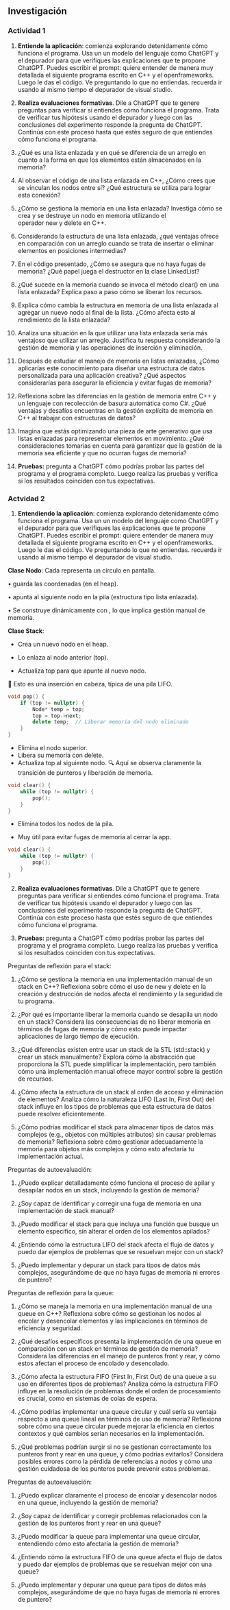 ## Investigación

### Actividad 1

1. **Entiende la aplicación**: comienza explorando detenidamente cómo funciona el programa. Usa un un modelo del lenguaje como ChatGPT y el depurador para que verifiques las explicaciones que te propone ChatGPT. Puedes escribir el prompt: quiere entender de manera muy detallada el siguiente programa escrito en C++ y el openframeworks. Luego le das el código. Ve preguntando lo que no entiendas. recuerda ir usando al mismo tiempo el depurador de visual studio.




2. **Realiza evaluaciones formativas**. Dile a ChatGPT que te genere preguntas para verificar si entiendes cómo funciona el programa. Trata de verificar tus hipótesis usando el depurador y luego con las conclusiones del experimento responde la pregunta de ChatGPT. Continúa con este proceso hasta que estés seguro de que entiendes cómo funciona el programa.


3. ¿Qué es una lista enlazada y en qué se diferencia de un arreglo en cuanto a la forma en que los elementos están almacenados en la memoria?


4. Al observar el código de una lista enlazada en C++, ¿Cómo crees que se vinculan los nodos entre sí? ¿Qué estructura se utiliza para lograr esta conexión?


5. ¿Cómo se gestiona la memoria en una lista enlazada? Investiga cómo se crea y se destruye un nodo en memoria utilizando el operador new y delete en C++.


6. Considerando la estructura de una lista enlazada, ¿qué ventajas ofrece en comparación con un arreglo cuando se trata de insertar o eliminar elementos en posiciones intermedias?


7. En el código presentado, ¿Cómo se asegura que no haya fugas de memoria? ¿Qué papel juega el destructor en la clase LinkedList?

8. ¿Qué sucede en la memoria cuando se invoca el método clear() en una lista enlazada? Explica paso a paso cómo se liberan los recursos.


9. Explica cómo cambia la estructura en memoria de una lista enlazada al agregar un nuevo nodo al final de la lista. ¿Cómo afecta esto al rendimiento de la lista enlazada?


10. Analiza una situación en la que utilizar una lista enlazada sería más ventajoso que utilizar un arreglo. Justifica tu respuesta considerando la gestión de memoria y las operaciones de inserción y eliminación.


11. Después de estudiar el manejo de memoria en listas enlazadas, ¿Cómo aplicarías este conocimiento para diseñar una estructura de datos personalizada para una aplicación creativa? ¿Qué aspectos considerarías para asegurar la eficiencia y evitar fugas de memoria?



12. Reflexiona sobre las diferencias en la gestión de memoria entre C++ y un lenguaje con recolección de basura automática como C#. ¿Qué ventajas y desafíos encuentras en la gestión explícita de memoria en C++ al trabajar con estructuras de datos?


13. Imagina que estás optimizando una pieza de arte generativo que usa listas enlazadas para representar elementos en movimiento. ¿Qué consideraciones tomarías en cuenta para garantizar que la gestión de la memoria sea eficiente y que no ocurran fugas de memoria?


14. **Pruebas:** pregunta a ChatGPT cómo podrías probar las partes del programa y el programa completo. Luego realiza las pruebas y verifica si los resultados coinciden con tus expectativas.

### Actvidad 2

1. **Entendiendo la aplicación**: comienza explorando detenidamente cómo funciona el programa. Usa un un modelo del lenguaje como ChatGPT y el depurador para que verifiques las explicaciones que te propone ChatGPT. Puedes escribir el prompt: quiere entender de manera muy detallada el siguiente programa escrito en C++ y el openframeworks. Luego le das el código. Ve preguntando lo que no entiendas. recuerda ir usando al mismo tiempo el depurador de visual studio.

**Clase Nodo**: 	Cada  representa un círculo en pantalla.


• 	 guarda las coordenadas (en el heap).


• 	 apunta al siguiente nodo en la pila (estructura tipo lista enlazada).


• 	Se construye dinámicamente con , lo que implica gestión manual de memoria.

**Clase Stack**: 
- Crea un nuevo nodo en el heap.


- Lo enlaza al nodo anterior (top).


- Actualiza top para que apunte al nuevo nodo.


🧠 Esto es una inserción en cabeza, típica de una pila LIFO.


```c++
void pop() {
    if (top != nullptr) {
        Node* temp = top;
        top = top->next;
        delete temp;  // Liberar memoria del nodo eliminado
    }
}
```

- Elimina el nodo superior.
- Libera su memoria con delete.
- Actualiza top al siguiente nodo.
🔍 Aquí se observa claramente la transición de punteros y liberación de memoria.

```c++
void clear() {
    while (top != nullptr) {
        pop();
    }
}
```

- Elimina todos los nodos de la pila.

- Muy útil para evitar fugas de memoria al cerrar la app.



```c++
void clear() {
    while (top != nullptr) {
        pop();
    }
}

```






2. **Realiza evaluaciones formativas**. Dile a ChatGPT que te genere preguntas para verificar si entiendes cómo funciona el programa. Trata de verificar tus hipótesis usando el depurador y luego con las conclusiones del experimento responde la pregunta de ChatGPT. Continúa con este proceso hasta que estés seguro de que entiendes cómo funciona el programa.



3. **Pruebas:** pregunta a ChatGPT cómo podrías probar las partes del programa y el programa completo. Luego realiza las pruebas y verifica si los resultados coinciden con tus expectativas.

Preguntas de reflexión para el stack:

1. ¿Cómo se gestiona la memoria en una implementación manual de un stack en C++? Reflexiona sobre cómo el uso de new y delete en la creación y destrucción de nodos afecta el rendimiento y la seguridad de tu programa.



2. ¿Por qué es importante liberar la memoria cuando se desapila un nodo en un stack? Considera las consecuencias de no liberar memoria en términos de fugas de memoria y cómo esto puede impactar aplicaciones de largo tiempo de ejecución.



3. ¿Qué diferencias existen entre usar un stack de la STL (std::stack) y crear un stack manualmente? Explora cómo la abstracción que proporciona la STL puede simplificar la implementación, pero también cómo una implementación manual ofrece mayor control sobre la gestión de recursos.



4. ¿Cómo afecta la estructura de un stack al orden de acceso y eliminación de elementos? Analiza cómo la naturaleza LIFO (Last In, First Out) del stack influye en los tipos de problemas que esta estructura de datos puede resolver eficientemente.



5. ¿Cómo podrías modificar el stack para almacenar tipos de datos más complejos (e.g., objetos con múltiples atributos) sin causar problemas de memoria? Reflexiona sobre cómo gestionar adecuadamente la memoria para objetos más complejos y cómo esto afectaría tu implementación actual.

Preguntas de autoevaluación:

1. ¿Puedo explicar detalladamente cómo funciona el proceso de apilar y desapilar nodos en un stack, incluyendo la gestión de memoria?


2. ¿Soy capaz de identificar y corregir una fuga de memoria en una implementación de stack manual?


3. ¿Puedo modificar el stack para que incluya una función que busque un elemento específico, sin alterar el orden de los elementos apilados?


4. ¿Entiendo cómo la estructura LIFO del stack afecta el flujo de datos y puedo dar ejemplos de problemas que se resuelvan mejor con un stack?


5. ¿Puedo implementar y depurar un stack para tipos de datos más complejos, asegurándome de que no haya fugas de memoria ni errores de puntero?

Preguntas de reflexión para la queue:

1. ¿Cómo se maneja la memoria en una implementación manual de una queue en C++? Reflexiona sobre cómo se gestionan los nodos al encolar y desencolar elementos y las implicaciones en términos de eficiencia y seguridad.


2. ¿Qué desafíos específicos presenta la implementación de una queue en comparación con un stack en términos de gestión de memoria? Considera las diferencias en el manejo de punteros front y rear, y cómo estos afectan el proceso de encolado y desencolado.


3. ¿Cómo afecta la estructura FIFO (First In, First Out) de una queue a su uso en diferentes tipos de problemas? Analiza cómo la estructura FIFO influye en la resolución de problemas donde el orden de procesamiento es crucial, como en sistemas de colas de espera.


4. ¿Cómo podrías implementar una queue circular y cuál sería su ventaja respecto a una queue lineal en términos de uso de memoria? Reflexiona sobre cómo una queue circular puede mejorar la eficiencia en ciertos contextos y qué cambios serían necesarios en la implementación.


5. ¿Qué problemas podrían surgir si no se gestionan correctamente los punteros front y rear en una queue, y cómo podrías evitarlos? Considera posibles errores como la pérdida de referencias a nodos y cómo una gestión cuidadosa de los punteros puede prevenir estos problemas.

Preguntas de autoevaluación:

1. ¿Puedo explicar claramente el proceso de encolar y desencolar nodos en una queue, incluyendo la gestión de memoria?


2. ¿Soy capaz de identificar y corregir problemas relacionados con la gestión de los punteros front y rear en una queue?


3. ¿Puedo modificar la queue para implementar una queue circular, entendiendo cómo esto afectaría la gestión de memoria?


4. ¿Entiendo cómo la estructura FIFO de una queue afecta el flujo de datos y puedo dar ejemplos de problemas que se resuelvan mejor con una queue?


5. ¿Puedo implementar y depurar una queue para tipos de datos más complejos, asegurándome de que no haya fugas de memoria ni errores de puntero?